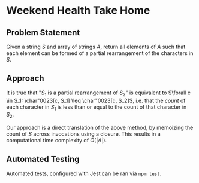 # Weekend Health Take Home

## Problem Statement

Given a string $S$ and array of strings $A$, return all elements of $A$ such that each element can be formed of a partial rearrangement of the characters in $S$.

## Approach

It is true that "$S_1$ is a partial rearrangement of $S_2$" is equivalent to $\forall c \in S_1: \char"0023[c, S_1] \leq \char"0023[c, S_2]$, i.e. that the _count_ of each character in $S_1$ is less than or equal to the count of that character in $S_2$.

Our approach is a direct translation of the above method, by memoizing the count of $S$ across invocations using a closure. This results in a computational time complexity of $O(|A|)$.

## Automated Testing

Automated tests, configured with Jest can be ran via `npm test`.
